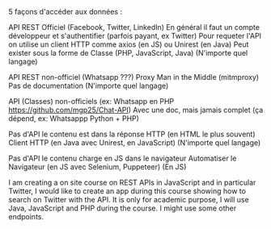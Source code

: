 ﻿5 façons d'accéder aux données :

API REST Officiel (Facebook, Twitter, LinkedIn)
En général il faut un compte développeur et s'authentifier 
(parfois payant, ex Twitter)
Pour requeter l'API on utilise un client HTTP comme axios (en JS) ou Unirest (en Java)
Peut exister sous la forme de Classe (PHP, JavaScript, Java)
(N'importe quel langage)

API REST non-officiel (Whatsapp ???)
Proxy Man in the Middle (mitmproxy)
Pas de documentation
(N'importe quel langage)

API (Classes) non-officiels (ex: Whatsapp en PHP https://github.com/mgp25/Chat-API)
Avec une doc, mais jamais complet
(ça dépend, ex: Whatsappp Python + PHP)

Pas d'API le contenu est dans la réponse HTTP (en HTML le plus souvent)
Client HTTP (en Java avec Unirest, en JavaScript)
(N'importe quel langage)

Pas d'API le contenu charge en JS dans le navigateur
Automatiser le Navigateur (en JS avec Selenium, Puppeteer)
(En JS)

I am creating a on site course on REST APIs in JavaScript and in particular Twitter, I would like to create an app during this course showing how to search on Twitter with the API. It is only for academic purpose, I will use Java, JavaScript and PHP during the course. I might use some other endpoints.